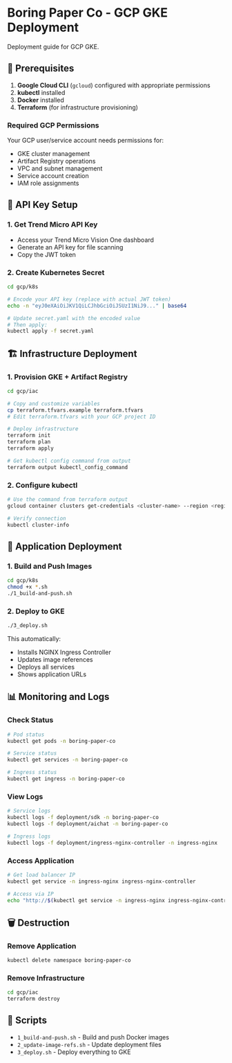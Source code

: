 # Boring Paper Co - GCP GKE Deployment

Deployment guide for GCP GKE.

## 🚀 Prerequisites

1. **Google Cloud CLI** (`gcloud`) configured with appropriate permissions
2. **kubectl** installed
3. **Docker** installed
4. **Terraform** (for infrastructure provisioning)

### Required GCP Permissions
Your GCP user/service account needs permissions for:
- GKE cluster management
- Artifact Registry operations
- VPC and subnet management
- Service account creation
- IAM role assignments

## 🔑 API Key Setup

### 1. Get Trend Micro API Key
- Access your Trend Micro Vision One dashboard
- Generate an API key for file scanning
- Copy the JWT token

### 2. Create Kubernetes Secret
```bash
cd gcp/k8s

# Encode your API key (replace with actual JWT token)
echo -n "eyJ0eXAiOiJKV1QiLCJhbGciOiJSUzI1NiJ9..." | base64

# Update secret.yaml with the encoded value
# Then apply:
kubectl apply -f secret.yaml
```

## 🏗️ Infrastructure Deployment

### 1. Provision GKE + Artifact Registry
```bash
cd gcp/iac

# Copy and customize variables
cp terraform.tfvars.example terraform.tfvars
# Edit terraform.tfvars with your GCP project ID

# Deploy infrastructure
terraform init
terraform plan
terraform apply

# Get kubectl config command from output
terraform output kubectl_config_command
```

### 2. Configure kubectl
```bash
# Use the command from terraform output
gcloud container clusters get-credentials <cluster-name> --region <region> --project <project-id>

# Verify connection
kubectl cluster-info
```

## 🚀 Application Deployment

### 1. Build and Push Images
```bash
cd gcp/k8s
chmod +x *.sh
./1_build-and-push.sh
```

### 2. Deploy to GKE
```bash
./3_deploy.sh
```

This automatically:
- Installs NGINX Ingress Controller
- Updates image references
- Deploys all services
- Shows application URLs

## 📊 Monitoring and Logs

### Check Status
```bash
# Pod status
kubectl get pods -n boring-paper-co

# Service status
kubectl get services -n boring-paper-co

# Ingress status
kubectl get ingress -n boring-paper-co
```

### View Logs
```bash
# Service logs
kubectl logs -f deployment/sdk -n boring-paper-co
kubectl logs -f deployment/aichat -n boring-paper-co

# Ingress logs
kubectl logs -f deployment/ingress-nginx-controller -n ingress-nginx
```

### Access Application
```bash
# Get load balancer IP
kubectl get service -n ingress-nginx ingress-nginx-controller

# Access via IP
echo "http://$(kubectl get service -n ingress-nginx ingress-nginx-controller -o jsonpath='{.status.loadBalancer.ingress[0].ip}')/"
```

## 🗑️ Destruction

### Remove Application
```bash
kubectl delete namespace boring-paper-co
```

### Remove Infrastructure
```bash
cd gcp/iac
terraform destroy
```

## 📁 Scripts

- `1_build-and-push.sh` - Build and push Docker images
- `2_update-image-refs.sh` - Update deployment files
- `3_deploy.sh` - Deploy everything to GKE

